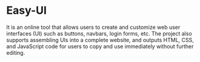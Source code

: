 # Easy-UI
It is an online tool that allows users to create and customize web user interfaces (UI) such as buttons, navbars, login forms, etc. The project also supports assembling UIs into a complete website, and outputs HTML, CSS, and JavaScript code for users to copy and use immediately without further editing.

